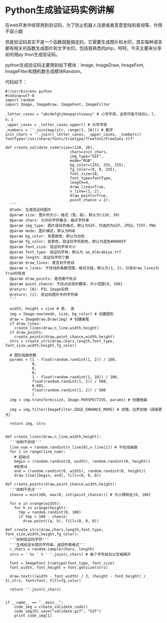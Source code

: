 # Python生成验证码实例讲解

在web开发中经常用到验证码，为了防止机器人注册或者恶意登陆和查询等，作用不容小觑

但是验证码其实不是一个函数就能搞定的，它需要生成图片和水印，其实每种语言都有相关的函数生成图片和文字水印。包括我熟悉的php，呵呵，今天主要来分享如何用py
thon生成验证码。

python生成验证码主要用到如下模块：Image, ImageDraw, ImageFont, ImageFilter和随机数生成模块Random。

代码如下：

    
    
    #!/usr/bin/env python
    #coding=utf-8
    import random
    import Image, ImageDraw, ImageFont, ImageFilter
     
    _letter_cases = "abcdefghjkmnpqrstuvwxy" # 小写字母，去除可能干扰的i，l，o，z
    _upper_cases = _letter_cases.upper() # 大写字母
    _numbers = ''.join(map(str, range(3, 10))) # 数字
    init_chars = ''.join((_letter_cases, _upper_cases, _numbers))
    fontType="/usr/share/fonts/truetype/freefont/FreeSans.ttf"
     
    def create_validate_code(size=(120, 30),
                                 chars=init_chars,
                                 img_type="GIF",
                                 mode="RGB",
                                 bg_color=(255, 255, 255),
                                 fg_color=(0, 0, 255),
                                 font_size=18,
                                 font_type=fontType,
                                 length=4,
                                 draw_lines=True,
                                 n_line=(1, 2),
                                 draw_points=True,
                                 point_chance = 2):
      '''
      @todo: 生成验证码图片
      @param size: 图片的大小，格式（宽，高），默认为(120, 30)
      @param chars: 允许的字符集合，格式字符串
      @param img_type: 图片保存的格式，默认为GIF，可选的为GIF，JPEG，TIFF，PNG
      @param mode: 图片模式，默认为RGB
      @param bg_color: 背景颜色，默认为白色
      @param fg_color: 前景色，验证码字符颜色，默认为蓝色#0000FF
      @param font_size: 验证码字体大小
      @param font_type: 验证码字体，默认为 ae_AlArabiya.ttf
      @param length: 验证码字符个数
      @param draw_lines: 是否划干扰线
      @param n_lines: 干扰线的条数范围，格式元组，默认为(1, 2)，只有draw_lines为True时有效
      @param draw_points: 是否画干扰点
      @param point_chance: 干扰点出现的概率，大小范围[0, 100]
      @return: [0]: PIL Image实例
      @return: [1]: 验证码图片中的字符串
      '''
     
      width, height = size # 宽， 高
      img = Image.new(mode, size, bg_color) # 创建图形
      draw = ImageDraw.Draw(img) # 创建画笔
      if draw_lines:
        create_lines(draw,n_line,width,height)
      if draw_points:
        create_points(draw,point_chance,width,height)
      strs = create_strs(draw,chars,length,font_type, font_size,width,height,fg_color)
     
      # 图形扭曲参数
      params = [1 - float(random.randint(1, 2)) / 100,
                0,
                0,
                0,
                1 - float(random.randint(1, 10)) / 100,
                float(random.randint(1, 2)) / 500,
                0.001,
                float(random.randint(1, 2)) / 500
                ]
      img = img.transform(size, Image.PERSPECTIVE, params) # 创建扭曲
     
      img = img.filter(ImageFilter.EDGE_ENHANCE_MORE) # 滤镜，边界加强（阈值更大）
     
      return img, strs
     
     
    def create_lines(draw,n_line,width,height):
      '''绘制干扰线'''
      line_num = random.randint(n_line[0],n_line[1]) # 干扰线条数
      for i in range(line_num):
        # 起始点
        begin = (random.randint(0, width), random.randint(0, height))
        #结束点
        end = (random.randint(0, width), random.randint(0, height))
        draw.line([begin, end], fill=(0, 0, 0))
     
    def create_points(draw,point_chance,width,height):
      '''绘制干扰点'''
      chance = min(100, max(0, int(point_chance))) # 大小限制在[0, 100]
      
      for w in xrange(width):
        for h in xrange(height):
          tmp = random.randint(0, 100)
          if tmp > 100 - chance:
            draw.point((w, h), fill=(0, 0, 0))
     
    def create_strs(draw,chars,length,font_type, font_size,width,height,fg_color):
      '''绘制验证码字符'''
      '''生成给定长度的字符串，返回列表格式'''
      c_chars = random.sample(chars, length)
      strs = ' %s ' % ' '.join(c_chars) # 每个字符前后以空格隔开
      
      font = ImageFont.truetype(font_type, font_size)
      font_width, font_height = font.getsize(strs)
     
      draw.text(((width - font_width) / 3, (height - font_height) / 3),strs, font=font, fill=fg_color)
      
      return ''.join(c_chars)
     
     
    if __name__ == "__main__":
        code_img = create_validate_code()
        code_img[0].save("validate.gif", "GIF")
        print code_img[1]

  


